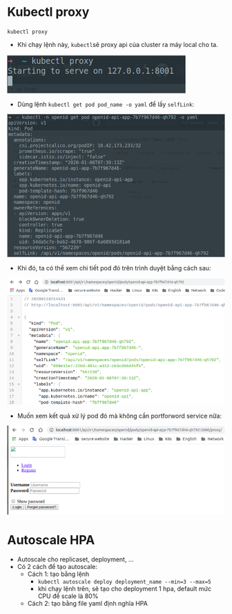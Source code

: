 # Kubectl proxy

`kubectl proxy`

- Khi chạy lệnh này, `kubectl`sẽ proxy api của cluster ra máy local cho ta.

![proxy](../../images/kube-proxy.png)

- Dùng lệnh `kubectl get pod pod_name -o yaml` để lấy `selfLink`:

![selfLink](../../images/selfLink.png)

- Khi đó, ta có thể xem chi tiết pod đó trên trình duyệt bằng cách sau: 

![selfLinkpod](../../images/selfLinkpod.png)

- Muốn xem kết quả xử lý pod đó mà không cần portforword service nữa:

![proxypod](../../images/proxypod.png)

# Autoscale HPA
- Autoscale cho replicaset, deployment, ...
- Có 2 cách để tạo autoscale:
  - Cách 1: tạo bằng lệnh
    - `kubectl autoscale deploy deployment_name --min=3 --max=5`
    - khi chạy lệnh trên, sẽ tạo cho deployment 1 hpa, default mức CPU để scale là 80%
  - Cách 2: tạo bằng file yaml định nghĩa HPA
  
  
